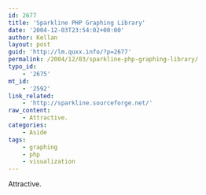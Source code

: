 ```yaml
---
id: 2677
title: 'Sparkline PHP Graphing Library'
date: '2004-12-03T23:54:02+00:00'
author: Kellan
layout: post
guid: 'http://lm.quxx.info/?p=2677'
permalink: /2004/12/03/sparkline-php-graphing-library/
typo_id:
    - '2675'
mt_id:
    - '2592'
link_related:
    - 'http://sparkline.sourceforge.net/'
raw_content:
    - Attractive.
categories:
    - Aside
tags:
    - graphing
    - php
    - visualization
---
```


Attractive.